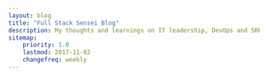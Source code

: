 ```yaml
---
layout: blog
title: "Full Stack Sensei Blog"
description: My thoughts and learnings on IT leadership, DevOps and SRE
sitemap:
    priority: 1.0
    lastmod: 2017-11-02
    changefreq: weekly
---
```


